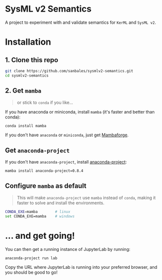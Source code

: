 # SysML v2 Semantics

A project to experiment with and validate semantics for `KerML` and `SysML v2`.

# Installation


## 1. Clone this repo

```bash
git clone https://github.com/sanbales/sysmlv2-semantics.git
cd sysmlv2-semantics
```

## 2. Get `mamba`

> or stick to `conda` if you like...

If you have anaconda or miniconda, install `mamba` (it's faster and better than conda):

```bash
conda install mamba
```

If you don't have `anaconda` or `miniconda`, just get [Mambaforge](https://github.com/conda-forge/miniforge/releases/tag/4.9.2-5).

## Get `anaconda-project`

If you don't have `anaconda-project`, install [anaconda-project](https://anaconda-project.readthedocs.io):

```bash
mamba install anaconda-project=0.8.4
```

## Configure `mamba` as default

> This will make `anaconda-project` use `mamba` instead of `conda`, making it faster to solve and install the environments.

```bash
CONDA_EXE=mamba        # linux
set CONDA_EXE=mamba    # windows
```

# ... and get going!

You can then get a running instance of JupyterLab by running:

```bash
anaconda-project run lab
```

Copy the URL where JupyterLab is running into your preferred browser, and you should be good to go!
